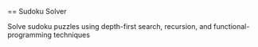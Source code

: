 == Sudoku Solver

Solve sudoku puzzles using depth-first search, recursion, and functional-programming techniques